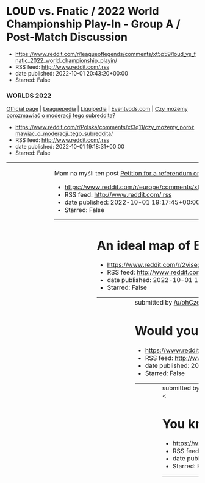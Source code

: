 # LOUD vs. Fnatic / 2022 World Championship Play-In - Group A / Post-Match Discussion
 - https://www.reddit.com/r/leagueoflegends/comments/xt5p59/loud_vs_fnatic_2022_world_championship_playin/
 - RSS feed: http://www.reddit.com/.rss
 - date published: 2022-10-01 20:43:20+00:00
 - Starred: False

<!-- SC_OFF --><div class="md"><h3>WORLDS 2022</h3> <p><a href="https://watch.lolesports.com/">Official page</a> | <a href="https://lol.fandom.com/wiki/2022_Season_World_Championship/Play-In">Leaguepedia</a> | <a href="https://liquipedia.net/leagueoflegends/World_Championship/2022">Liquipedia</a> | <a href="https://eventvods.com/featured/lol?utm_source=reddit&amp;utm_medium=subreddit&amp;utm_campaign=post_match_threads">Eventvods.com</a> | <a href="http://lol.gamepedia.com/New_To_League/Welcome"

# Czy możemy porozmawiać o moderacji tego subreddita?
 - https://www.reddit.com/r/Polska/comments/xt3q11/czy_możemy_porozmawiać_o_moderacji_tego_subreddita/
 - RSS feed: http://www.reddit.com/.rss
 - date published: 2022-10-01 19:18:31+00:00
 - Starred: False

<table> <tr><td> <a href="https://www.reddit.com/r/Polska/comments/xt3q11/czy_możemy_porozmawiać_o_moderacji_tego_subreddita/"> <img alt="Czy możemy porozmawiać o moderacji tego subreddita?" src="https://b.thumbs.redditmedia.com/fWJ5vL28Fhk0c4GqzBOMibFSNSI3K8sxGMRS90ME9Rk.jpg" title="Czy możemy porozmawiać o moderacji tego subreddita?" /> </a> </td><td> <!-- SC_OFF --><div class="md"><p>Mam na myśli ten post <a href="https://www.reddit.com/r/Polska/comments/xsc0i4/jestem_ciekaw_odpowiedzi_gdyby_

# Petition for a referendum on the annexation of Kaliningrad to the Czech Republic
 - https://www.reddit.com/r/europe/comments/xt3pdm/petition_for_a_referendum_on_the_annexation_of/
 - RSS feed: http://www.reddit.com/.rss
 - date published: 2022-10-01 19:17:45+00:00
 - Starred: False

<table> <tr><td> <a href="https://www.reddit.com/r/europe/comments/xt3pdm/petition_for_a_referendum_on_the_annexation_of/"> <img alt="Petition for a referendum on the annexation of Kaliningrad to the Czech Republic" src="https://external-preview.redd.it/YKaaqjGy_aGn8lzyO8tUrNH7yU_dyANkAZtEQx9Rf2A.jpg?width=216&amp;crop=smart&amp;auto=webp&amp;s=cbc7cc288301c6351b7f9be9d05bbb8e23f80aed" title="Petition for a referendum on the annexation of Kaliningrad to the Czech Republic" /> </a> </td><td> &#32

# An ideal map of Europe according to Poles.
 - https://www.reddit.com/r/2visegrad4you/comments/xt2n30/an_ideal_map_of_europe_according_to_poles/
 - RSS feed: http://www.reddit.com/.rss
 - date published: 2022-10-01 18:32:21+00:00
 - Starred: False

<table> <tr><td> <a href="https://www.reddit.com/r/2visegrad4you/comments/xt2n30/an_ideal_map_of_europe_according_to_poles/"> <img alt="An ideal map of Europe according to Poles." src="https://preview.redd.it/zomn6kw0n8r91.jpg?width=640&amp;crop=smart&amp;auto=webp&amp;s=6b5d340e50ca2dc19ed745f26d453df684aff600" title="An ideal map of Europe according to Poles." /> </a> </td><td> &#32; submitted by &#32; <a href="https://www.reddit.com/user/ohCzechozlovakia"> /u/ohCzechozlovakia </a> &#32; to &#

# Would you go, fellas?
 - https://www.reddit.com/r/2visegrad4you/comments/xt0rdx/would_you_go_fellas/
 - RSS feed: http://www.reddit.com/.rss
 - date published: 2022-10-01 17:13:07+00:00
 - Starred: False

<table> <tr><td> <a href="https://www.reddit.com/r/2visegrad4you/comments/xt0rdx/would_you_go_fellas/"> <img alt="Would you go, fellas?" src="https://preview.redd.it/8uwsri5m88r91.png?width=320&amp;crop=smart&amp;auto=webp&amp;s=0ddbbe8434985b34755528ae90b00924dbbcfe50" title="Would you go, fellas?" /> </a> </td><td> &#32; submitted by &#32; <a href="https://www.reddit.com/user/Mylxen"> /u/Mylxen </a> &#32; to &#32; <a href="https://www.reddit.com/r/2visegrad4you/"> r/2visegrad4you </a> <br /> <

# You know one of the employees knew what they were doing
 - https://www.reddit.com/r/memes/comments/xt0p8q/you_know_one_of_the_employees_knew_what_they_were/
 - RSS feed: http://www.reddit.com/.rss
 - date published: 2022-10-01 17:10:39+00:00
 - Starred: False

<table> <tr><td> <a href="https://www.reddit.com/r/memes/comments/xt0p8q/you_know_one_of_the_employees_knew_what_they_were/"> <img alt="You know one of the employees knew what they were doing" src="https://preview.redd.it/ru0xxuhg88r91.jpg?width=640&amp;crop=smart&amp;auto=webp&amp;s=879757658bdbe05414bcd406cb0800d815b73938" title="You know one of the employees knew what they were doing" /> </a> </td><td> &#32; submitted by &#32; <a href="https://www.reddit.com/user/GoatmanBrogance"> /u/GoatmanB

# Boston dynamics 30 years of development that led to their robot Atlas
 - https://www.reddit.com/r/interestingasfuck/comments/xt0mrr/boston_dynamics_30_years_of_development_that_led/
 - RSS feed: http://www.reddit.com/.rss
 - date published: 2022-10-01 17:07:54+00:00
 - Starred: False

<table> <tr><td> <a href="https://www.reddit.com/r/interestingasfuck/comments/xt0mrr/boston_dynamics_30_years_of_development_that_led/"> <img alt="Boston dynamics 30 years of development that led to their robot Atlas" src="https://external-preview.redd.it/T9-xXgHTfs6uh5hvUTr1sOYkMWrAt7QcgRaX2NDKC4A.png?width=640&amp;crop=smart&amp;auto=webp&amp;s=aca61c59825d1dfaa66da90f41799f1160c30990" title="Boston dynamics 30 years of development that led to their robot Atlas" /> </a> </td><td> &#32; submitt

# Our internal organs probably vary in size as much as penises and breasts do, but we just don’t know / don’t care.
 - https://www.reddit.com/r/Showerthoughts/comments/xt0e1q/our_internal_organs_probably_vary_in_size_as_much/
 - RSS feed: http://www.reddit.com/.rss
 - date published: 2022-10-01 16:57:53+00:00
 - Starred: False

&#32; submitted by &#32; <a href="https://www.reddit.com/user/mrpineappleboi"> /u/mrpineappleboi </a> &#32; to &#32; <a href="https://www.reddit.com/r/Showerthoughts/"> r/Showerthoughts </a> <br /> <span><a href="https://www.reddit.com/r/Showerthoughts/comments/xt0e1q/our_internal_organs_probably_vary_in_size_as_much/">[link]</a></span> &#32; <span><a href="https://www.reddit.com/r/Showerthoughts/comments/xt0e1q/our_internal_organs_probably_vary_in_size_as_much/">[comments]</a></span>

# Czy ktoś potrafi rozpoznać co to za pająk? Ma ok 6 cm
 - https://www.reddit.com/r/Polska/comments/xszjrf/czy_ktoś_potrafi_rozpoznać_co_to_za_pająk_ma_ok_6/
 - RSS feed: http://www.reddit.com/.rss
 - date published: 2022-10-01 16:23:48+00:00
 - Starred: False

&#32; submitted by &#32; <a href="https://www.reddit.com/user/Hirowaty"> /u/Hirowaty </a> &#32; to &#32; <a href="https://www.reddit.com/r/Polska/"> r/Polska </a> <br /> <span><a href="https://i.redd.it/cp4iq3c208r91.jpg">[link]</a></span> &#32; <span><a href="https://www.reddit.com/r/Polska/comments/xszjrf/czy_ktoś_potrafi_rozpoznać_co_to_za_pająk_ma_ok_6/">[comments]</a></span>

# End of an era
 - https://www.reddit.com/r/dankmemes/comments/xsya8o/end_of_an_era/
 - RSS feed: http://www.reddit.com/.rss
 - date published: 2022-10-01 15:33:22+00:00
 - Starred: False

<table> <tr><td> <a href="https://www.reddit.com/r/dankmemes/comments/xsya8o/end_of_an_era/"> <img alt="End of an era" src="https://preview.redd.it/6zkl1av2r7r91.gif?width=320&amp;crop=smart&amp;s=b78efdfa27ed02772cf7c593c7cbe101b69dee77" title="End of an era" /> </a> </td><td> &#32; submitted by &#32; <a href="https://www.reddit.com/user/zapdosfangaming"> /u/zapdosfangaming </a> &#32; to &#32; <a href="https://www.reddit.com/r/dankmemes/"> r/dankmemes </a> <br /> <span><a href="https://i.redd.i

# It is possible to unlock this part of a map?
 - https://www.reddit.com/r/Genshin_Impact/comments/xsy9x4/it_is_possible_to_unlock_this_part_of_a_map/
 - RSS feed: http://www.reddit.com/.rss
 - date published: 2022-10-01 15:33:00+00:00
 - Starred: False

<table> <tr><td> <a href="https://www.reddit.com/r/Genshin_Impact/comments/xsy9x4/it_is_possible_to_unlock_this_part_of_a_map/"> <img alt="It is possible to unlock this part of a map?" src="https://preview.redd.it/oy8rzyr0r7r91.jpg?width=640&amp;crop=smart&amp;auto=webp&amp;s=b027323911b23d4ee5facc74b4255b274a939f6f" title="It is possible to unlock this part of a map?" /> </a> </td><td> &#32; submitted by &#32; <a href="https://www.reddit.com/user/Dejw_SK"> /u/Dejw_SK </a> &#32; to &#32; <a href

# "Why?!?!😨😨"
 - https://www.reddit.com/r/shitposting/comments/xsy8a4/why/
 - RSS feed: http://www.reddit.com/.rss
 - date published: 2022-10-01 15:31:10+00:00
 - Starred: False

<table> <tr><td> <a href="https://www.reddit.com/r/shitposting/comments/xsy8a4/why/"> <img alt="&quot;Why?!?!😨😨&quot;" src="https://preview.redd.it/a61aqj7pq7r91.png?width=640&amp;crop=smart&amp;auto=webp&amp;s=9cc45fdffc3c5cd367af4363a086ff345b78974e" title="&quot;Why?!?!😨😨&quot;" /> </a> </td><td> &#32; submitted by &#32; <a href="https://www.reddit.com/user/SwedishAvocado"> /u/SwedishAvocado </a> &#32; to &#32; <a href="https://www.reddit.com/r/shitposting/"> r/shitposting </a> <br /> <span><

# This cool, silly thing that you can do with dripstone, it's really cool and silly I think.
 - https://www.reddit.com/r/Minecraft/comments/xsxxyr/this_cool_silly_thing_that_you_can_do_with/
 - RSS feed: http://www.reddit.com/.rss
 - date published: 2022-10-01 15:19:46+00:00
 - Starred: False

<table> <tr><td> <a href="https://www.reddit.com/r/Minecraft/comments/xsxxyr/this_cool_silly_thing_that_you_can_do_with/"> <img alt="This cool, silly thing that you can do with dripstone, it's really cool and silly I think." src="https://external-preview.redd.it/dOU_C4HKlk0LV4Q45WgfX8ozTfnItwysk7-CwJST-uw.png?width=640&amp;crop=smart&amp;auto=webp&amp;s=71c919f2be13d68ec148ee893a2ca0739a045c9d" title="This cool, silly thing that you can do with dripstone, it's really cool and silly I think." /> 

# Dla niekumatych: Norwegia jest w NATO od dawna.
 - https://www.reddit.com/r/Polska/comments/xsxv2u/dla_niekumatych_norwegia_jest_w_nato_od_dawna/
 - RSS feed: http://www.reddit.com/.rss
 - date published: 2022-10-01 15:16:27+00:00
 - Starred: False

<table> <tr><td> <a href="https://www.reddit.com/r/Polska/comments/xsxv2u/dla_niekumatych_norwegia_jest_w_nato_od_dawna/"> <img alt="Dla niekumatych: Norwegia jest w NATO od dawna." src="https://preview.redd.it/zliqbqm2o7r91.jpg?width=640&amp;crop=smart&amp;auto=webp&amp;s=c98e040c6a7dad65621a2170b05e79ea8e8cc28c" title="Dla niekumatych: Norwegia jest w NATO od dawna." /> </a> </td><td> &#32; submitted by &#32; <a href="https://www.reddit.com/user/Borys_Pandov"> /u/Borys_Pandov </a> &#32; to &#3

# Siedziba Lewicy po nawiązaniu koalicji z Biedroniem
 - https://www.reddit.com/r/Polska_wpz/comments/xsxshf/siedziba_lewicy_po_nawiązaniu_koalicji_z/
 - RSS feed: http://www.reddit.com/.rss
 - date published: 2022-10-01 15:13:33+00:00
 - Starred: False

<table> <tr><td> <a href="https://www.reddit.com/r/Polska_wpz/comments/xsxshf/siedziba_lewicy_po_nawiązaniu_koalicji_z/"> <img alt="Siedziba Lewicy po nawiązaniu koalicji z Biedroniem" src="https://preview.redd.it/i9dft4oen7r91.png?width=640&amp;crop=smart&amp;auto=webp&amp;s=f342050bc62ca20ac8212e988d1b7a24bd7b39f3" title="Siedziba Lewicy po nawiązaniu koalicji z Biedroniem" /> </a> </td><td> &#32; submitted by &#32; <a href="https://www.reddit.com/user/FuckedLastAccountLOL"> /u/FuckedLastAccou

# This f*****...
 - https://www.reddit.com/r/Genshin_Impact/comments/xsxl4c/this_f/
 - RSS feed: http://www.reddit.com/.rss
 - date published: 2022-10-01 15:05:30+00:00
 - Starred: False

<table> <tr><td> <a href="https://www.reddit.com/r/Genshin_Impact/comments/xsxl4c/this_f/"> <img alt="This f*****..." src="https://preview.redd.it/azkz737zl7r91.png?width=640&amp;crop=smart&amp;auto=webp&amp;s=2c93a3dc8db92440959f75c1a6cf3bcae146ca0d" title="This f*****..." /> </a> </td><td> &#32; submitted by &#32; <a href="https://www.reddit.com/user/Tony_eX1605"> /u/Tony_eX1605 </a> &#32; to &#32; <a href="https://www.reddit.com/r/Genshin_Impact/"> r/Genshin_Impact </a> <br /> <span><a href="

# Czemu nie możemy mieć dobrych rzeczy?
 - https://www.reddit.com/r/Polska/comments/xsxj8l/czemu_nie_możemy_mieć_dobrych_rzeczy/
 - RSS feed: http://www.reddit.com/.rss
 - date published: 2022-10-01 15:03:22+00:00
 - Starred: False

<!-- SC_OFF --><div class="md"><p>Przepraszam za formę, ale jestem pod wpływem emocji, mam 3 najgorsze dni życia.</p> <p>30 września zakończyła się moja umowa najmu mieszkania, za które razem z dziewczyną bulilismy niesamowicie wielkie pieniądze. Panie u których wynajmowałem były w nim 1,5 tygodnia temu i były zadowolone ze stanu mieszkania. Dwa dni temu wynieśliśmy więc wszystko co mogliśmy do innego mieszkania, by na oddanie kluczy poprzednie był9 czyste, wysprzątane i puste.</p> <p>Okazuje si

# [Erik van Haren] Max Verstappen has already left the circuit. He also skips the debrief with the team. Furious after failed qualification: “A big blunder from the team. Yes, I say that, I also want them to tell me if I make a mistake.”
 - https://www.reddit.com/r/formula1/comments/xsxg1k/erik_van_haren_max_verstappen_has_already_left/
 - RSS feed: http://www.reddit.com/.rss
 - date published: 2022-10-01 15:00:08+00:00
 - Starred: False

<table> <tr><td> <a href="https://www.reddit.com/r/formula1/comments/xsxg1k/erik_van_haren_max_verstappen_has_already_left/"> <img alt="[Erik van Haren] Max Verstappen has already left the circuit. He also skips the debrief with the team. Furious after failed qualification: “A big blunder from the team. Yes, I say that, I also want them to tell me if I make a mistake.”" src="https://external-preview.redd.it/mIqVkgN5hlHe2jgLY1D_-5h-AVSkROUCmpdU8q3Hvk8.jpg?width=108&amp;crop=smart&amp;auto=webp&am

# O co tu chodzi? wtf?
 - https://www.reddit.com/r/Polska/comments/xsx256/o_co_tu_chodzi_wtf/
 - RSS feed: http://www.reddit.com/.rss
 - date published: 2022-10-01 14:43:39+00:00
 - Starred: False

<table> <tr><td> <a href="https://www.reddit.com/r/Polska/comments/xsx256/o_co_tu_chodzi_wtf/"> <img alt="O co tu chodzi? wtf?" src="https://preview.redd.it/dxkjcop7i7r91.jpg?width=640&amp;crop=smart&amp;auto=webp&amp;s=385793188275d61fe69ec58eb77306f6beb66987" title="O co tu chodzi? wtf?" /> </a> </td><td> &#32; submitted by &#32; <a href="https://www.reddit.com/user/R1c0sh37"> /u/R1c0sh37 </a> &#32; to &#32; <a href="https://www.reddit.com/r/Polska/"> r/Polska </a> <br /> <span><a href="https:

# “Its just a prank bro”
 - https://www.reddit.com/r/shitposting/comments/xsx0li/its_just_a_prank_bro/
 - RSS feed: http://www.reddit.com/.rss
 - date published: 2022-10-01 14:41:46+00:00
 - Starred: False

<table> <tr><td> <a href="https://www.reddit.com/r/shitposting/comments/xsx0li/its_just_a_prank_bro/"> <img alt="“Its just a prank bro”" src="https://external-preview.redd.it/RrTkeScZotashxMe09gJ3TP517WjyG-xvDTZROsZaCg.png?width=640&amp;crop=smart&amp;auto=webp&amp;s=584f46ddd634808e2048387a262ef66f044bb161" title="“Its just a prank bro”" /> </a> </td><td> &#32; submitted by &#32; <a href="https://www.reddit.com/user/Nick_The_Judge"> /u/Nick_The_Judge </a> &#32; to &#32; <a href="https://www.red

# This Twitter post telling people to stay away from a boat beached by hurricane Ian.
 - https://www.reddit.com/r/oddlyterrifying/comments/xswouq/this_twitter_post_telling_people_to_stay_away/
 - RSS feed: http://www.reddit.com/.rss
 - date published: 2022-10-01 14:28:05+00:00
 - Starred: False

<table> <tr><td> <a href="https://www.reddit.com/r/oddlyterrifying/comments/xswouq/this_twitter_post_telling_people_to_stay_away/"> <img alt="This Twitter post telling people to stay away from a boat beached by hurricane Ian." src="https://preview.redd.it/zsyvcz7gf7r91.jpg?width=640&amp;crop=smart&amp;auto=webp&amp;s=2de753ba4895cd85723f527a7eb026d2a1e5158d" title="This Twitter post telling people to stay away from a boat beached by hurricane Ian." /> </a> </td><td> &#32; submitted by &#32; <a h

# Russia withdraws its troops from key city as Ukrainian forces close in - National | Globalnews.ca
 - https://www.reddit.com/r/worldnews/comments/xswjdo/russia_withdraws_its_troops_from_key_city_as/
 - RSS feed: http://www.reddit.com/.rss
 - date published: 2022-10-01 14:21:23+00:00
 - Starred: False

&#32; submitted by &#32; <a href="https://www.reddit.com/user/Telus1313"> /u/Telus1313 </a> &#32; to &#32; <a href="https://www.reddit.com/r/worldnews/"> r/worldnews </a> <br /> <span><a href="https://globalnews.ca/news/9169383/russia-ukraine-war-annexation-nato/">[link]</a></span> &#32; <span><a href="https://www.reddit.com/r/worldnews/comments/xswjdo/russia_withdraws_its_troops_from_key_city_as/">[comments]</a></span>

# Verstappen on being asked to abort the final lap in qualifying
 - https://www.reddit.com/r/formula1/comments/xsw64g/verstappen_on_being_asked_to_abort_the_final_lap/
 - RSS feed: http://www.reddit.com/.rss
 - date published: 2022-10-01 14:05:29+00:00
 - Starred: False

<table> <tr><td> <a href="https://www.reddit.com/r/formula1/comments/xsw64g/verstappen_on_being_asked_to_abort_the_final_lap/"> <img alt="Verstappen on being asked to abort the final lap in qualifying" src="https://external-preview.redd.it/94yrHwF7SlQtUrB1od42meSL8UsktxI14bYxp_dqws0.jpg?width=640&amp;crop=smart&amp;auto=webp&amp;s=900343a03e307dfc277a92c47ce3cd6965417f30" title="Verstappen on being asked to abort the final lap in qualifying" /> </a> </td><td> &#32; submitted by &#32; <a href="ht

# What the hell was that quali guys?
 - https://www.reddit.com/r/formuladank/comments/xsw5sg/what_the_hell_was_that_quali_guys/
 - RSS feed: http://www.reddit.com/.rss
 - date published: 2022-10-01 14:05:07+00:00
 - Starred: False

<table> <tr><td> <a href="https://www.reddit.com/r/formuladank/comments/xsw5sg/what_the_hell_was_that_quali_guys/"> <img alt="What the hell was that quali guys?" src="https://preview.redd.it/isnzs5obb7r91.png?width=640&amp;crop=smart&amp;auto=webp&amp;s=fdd11d844169263dd658e1a711aa4c2741972688" title="What the hell was that quali guys?" /> </a> </td><td> &#32; submitted by &#32; <a href="https://www.reddit.com/user/ShutMemes"> /u/ShutMemes </a> &#32; to &#32; <a href="https://www.reddit.com/r/fo

# Dress created live on runway.
 - https://www.reddit.com/r/nextfuckinglevel/comments/xsw3g8/dress_created_live_on_runway/
 - RSS feed: http://www.reddit.com/.rss
 - date published: 2022-10-01 14:02:16+00:00
 - Starred: False

<table> <tr><td> <a href="https://www.reddit.com/r/nextfuckinglevel/comments/xsw3g8/dress_created_live_on_runway/"> <img alt="Dress created live on runway." src="https://external-preview.redd.it/zgnSaMIcKJK-R7b5H-UuNT9ZUHHu4ynk8gKDUa8b1TY.png?width=640&amp;crop=smart&amp;auto=webp&amp;s=7cf85b6660a6eed5f0378b5cea1287379917abb9" title="Dress created live on runway." /> </a> </td><td> &#32; submitted by &#32; <a href="https://www.reddit.com/user/neverbrokedidntbow"> /u/neverbrokedidntbow </a> &#32

# Wstydliwe pytanie - seks, młodzi dorośli a ceny wynajmu mieszkań
 - https://www.reddit.com/r/Polska/comments/xsvpw1/wstydliwe_pytanie_seks_młodzi_dorośli_a_ceny/
 - RSS feed: http://www.reddit.com/.rss
 - date published: 2022-10-01 13:45:30+00:00
 - Starred: False

<!-- SC_OFF --><div class="md"><p>Hej, mam dużą potrzebę dowiedzieć się, jak inni radzą sobie w tych kwestiach, a nie znam nikogo z nim mogę poruszyć tę kwestię irl.</p> <p>Otóż gdzie młodzi dorośli bez dużego kapitału (18-27)... uprawiają seks? To logistycznie jest bardzo awykonalne z mojej perspektywy. Mieszkam z rodzicami bo wynajem mieszkania pochłonąłby większość mojego budżetu (sensowna kawalerka w warszawie która podobałaby się dziewczynom to pewnie ponad 3000zł). Czajenie się po kątach w

# Does anyone care either way really?
 - https://www.reddit.com/r/gaming/comments/xsumji/does_anyone_care_either_way_really/
 - RSS feed: http://www.reddit.com/.rss
 - date published: 2022-10-01 12:56:12+00:00
 - Starred: False

<table> <tr><td> <a href="https://www.reddit.com/r/gaming/comments/xsumji/does_anyone_care_either_way_really/"> <img alt="Does anyone care either way really?" src="https://preview.redd.it/xeds1j42z6r91.jpg?width=640&amp;crop=smart&amp;auto=webp&amp;s=4bf7def40b74dee49ac6272366a05628e132b0d4" title="Does anyone care either way really?" /> </a> </td><td> &#32; submitted by &#32; <a href="https://www.reddit.com/user/man-with-potato-gun"> /u/man-with-potato-gun </a> &#32; to &#32; <a href="https://w

# Women of reddit, what is the most unattractive fashion choice men frequently make?
 - https://www.reddit.com/r/AskReddit/comments/xsuegf/women_of_reddit_what_is_the_most_unattractive/
 - RSS feed: http://www.reddit.com/.rss
 - date published: 2022-10-01 12:45:17+00:00
 - Starred: False

&#32; submitted by &#32; <a href="https://www.reddit.com/user/trayntastic"> /u/trayntastic </a> &#32; to &#32; <a href="https://www.reddit.com/r/AskReddit/"> r/AskReddit </a> <br /> <span><a href="https://www.reddit.com/r/AskReddit/comments/xsuegf/women_of_reddit_what_is_the_most_unattractive/">[link]</a></span> &#32; <span><a href="https://www.reddit.com/r/AskReddit/comments/xsuegf/women_of_reddit_what_is_the_most_unattractive/">[comments]</a></span>

# What did you not know about sex until you lost your virginity?
 - https://www.reddit.com/r/AskReddit/comments/xsud44/what_did_you_not_know_about_sex_until_you_lost/
 - RSS feed: http://www.reddit.com/.rss
 - date published: 2022-10-01 12:43:34+00:00
 - Starred: False

&#32; submitted by &#32; <a href="https://www.reddit.com/user/Tinci072"> /u/Tinci072 </a> &#32; to &#32; <a href="https://www.reddit.com/r/AskReddit/"> r/AskReddit </a> <br /> <span><a href="https://www.reddit.com/r/AskReddit/comments/xsud44/what_did_you_not_know_about_sex_until_you_lost/">[link]</a></span> &#32; <span><a href="https://www.reddit.com/r/AskReddit/comments/xsud44/what_did_you_not_know_about_sex_until_you_lost/">[comments]</a></span>

# I can't believe Mussolini has literally the worst possible combination of traits in the game
 - https://www.reddit.com/r/hoi4/comments/xsu9km/i_cant_believe_mussolini_has_literally_the_worst/
 - RSS feed: http://www.reddit.com/.rss
 - date published: 2022-10-01 12:38:43+00:00
 - Starred: False

<table> <tr><td> <a href="https://www.reddit.com/r/hoi4/comments/xsu9km/i_cant_believe_mussolini_has_literally_the_worst/"> <img alt="I can't believe Mussolini has literally the worst possible combination of traits in the game" src="https://preview.redd.it/a5nujbqtv6r91.png?width=320&amp;crop=smart&amp;auto=webp&amp;s=fbad7adfcc5599bb658dee79c1e67536ca4cabfe" title="I can't believe Mussolini has literally the worst possible combination of traits in the game" /> </a> </td><td> &#32; submitted by 

# "Lewica chce, by każdy kogo na to nie stać, mógł kupić energooszczędną lodówkę lub inny sprzęt. Chcemy wprowadzić bon na energooszczędny sprzęt AGD wysokości około 2,5 tyś. pln. Działałby na podobnej zasadzie jak bon turystyczny." - @RobertBiedron #JednaEuropaWspolnaEnergia
 - https://www.reddit.com/r/Polska/comments/xstk57/lewica_chce_by_każdy_kogo_na_to_nie_stać_mógł/
 - RSS feed: http://www.reddit.com/.rss
 - date published: 2022-10-01 12:02:43+00:00
 - Starred: False

<table> <tr><td> <a href="https://www.reddit.com/r/Polska/comments/xstk57/lewica_chce_by_każdy_kogo_na_to_nie_stać_mógł/"> <img alt="&quot;Lewica chce, by każdy kogo na to nie stać, mógł kupić energooszczędną lodówkę lub inny sprzęt. Chcemy wprowadzić bon na energooszczędny sprzęt AGD wysokości około 2,5 tyś. pln. Działałby na podobnej zasadzie jak bon turystyczny.&quot; - @RobertBiedron #JednaEuropaWspolnaEnergia" src="https://external-preview.redd.it/If5OPtx8TDYosDZ8BCF3FPoCw3qNN-zjgKZy5pNnKzE

# Ukraine joining NATO
 - https://www.reddit.com/r/memes/comments/xst764/ukraine_joining_nato/
 - RSS feed: http://www.reddit.com/.rss
 - date published: 2022-10-01 11:43:09+00:00
 - Starred: False

<table> <tr><td> <a href="https://www.reddit.com/r/memes/comments/xst764/ukraine_joining_nato/"> <img alt="Ukraine joining NATO" src="https://preview.redd.it/nk6w4qz0m6r91.jpg?width=640&amp;crop=smart&amp;auto=webp&amp;s=e3f6352926669a4b0e955aab38bef936631d2241" title="Ukraine joining NATO" /> </a> </td><td> &#32; submitted by &#32; <a href="https://www.reddit.com/user/Grakon2702"> /u/Grakon2702 </a> &#32; to &#32; <a href="https://www.reddit.com/r/memes/"> r/memes </a> <br /> <span><a href="htt

# Gdyby zorganizować strajk generalny w największych miastach Polski, przeciw nieudolności rządu i ich wszystkich wałów. Poszedłbyś/poszłabyś?
 - https://www.reddit.com/r/Polska/comments/xssu2n/gdyby_zorganizować_strajk_generalny_w/
 - RSS feed: http://www.reddit.com/.rss
 - date published: 2022-10-01 11:22:09+00:00
 - Starred: False

<!-- SC_OFF --><div class="md"><p><a href="https://www.reddit.com/poll/xssu2n">View Poll</a></p> </div><!-- SC_ON --> &#32; submitted by &#32; <a href="https://www.reddit.com/user/SaisyY"> /u/SaisyY </a> &#32; to &#32; <a href="https://www.reddit.com/r/Polska/"> r/Polska </a> <br /> <span><a href="https://www.reddit.com/r/Polska/comments/xssu2n/gdyby_zorganizować_strajk_generalny_w/">[link]</a></span> &#32; <span><a href="https://www.reddit.com/r/Polska/comments/xssu2n/gdyby_zorganizować_strajk_

# prawdziwy fan
 - https://www.reddit.com/r/Polska_wpz/comments/xssfo9/prawdziwy_fan/
 - RSS feed: http://www.reddit.com/.rss
 - date published: 2022-10-01 10:58:34+00:00
 - Starred: False

<table> <tr><td> <a href="https://www.reddit.com/r/Polska_wpz/comments/xssfo9/prawdziwy_fan/"> <img alt="prawdziwy fan" src="https://preview.redd.it/3yl8f1r0e6r91.jpg?width=320&amp;crop=smart&amp;auto=webp&amp;s=4647c6fb89dfef3a9c8db9730b1f61207c19882f" title="prawdziwy fan" /> </a> </td><td> &#32; submitted by &#32; <a href="https://www.reddit.com/user/Visible_Ad1647"> /u/Visible_Ad1647 </a> &#32; to &#32; <a href="https://www.reddit.com/r/Polska_wpz/"> r/Polska_wpz </a> <br /> <span><a href="h

# But how is it possible?
 - https://www.reddit.com/r/meme/comments/xsscyt/but_how_is_it_possible/
 - RSS feed: http://www.reddit.com/.rss
 - date published: 2022-10-01 10:53:49+00:00
 - Starred: False

<table> <tr><td> <a href="https://www.reddit.com/r/meme/comments/xsscyt/but_how_is_it_possible/"> <img alt="But how is it possible?" src="https://preview.redd.it/x4cq9d28d6r91.jpg?width=640&amp;crop=smart&amp;auto=webp&amp;s=8f26227b9e3847d5cfd224813c9778868fae808a" title="But how is it possible?" /> </a> </td><td> &#32; submitted by &#32; <a href="https://www.reddit.com/user/sherlock4724322"> /u/sherlock4724322 </a> &#32; to &#32; <a href="https://www.reddit.com/r/meme/"> r/meme </a> <br /> <sp

# What's the best response to an ex who says "I miss you"?
 - https://www.reddit.com/r/AskReddit/comments/xss2z8/whats_the_best_response_to_an_ex_who_says_i_miss/
 - RSS feed: http://www.reddit.com/.rss
 - date published: 2022-10-01 10:36:44+00:00
 - Starred: False

&#32; submitted by &#32; <a href="https://www.reddit.com/user/kohy1st"> /u/kohy1st </a> &#32; to &#32; <a href="https://www.reddit.com/r/AskReddit/"> r/AskReddit </a> <br /> <span><a href="https://www.reddit.com/r/AskReddit/comments/xss2z8/whats_the_best_response_to_an_ex_who_says_i_miss/">[link]</a></span> &#32; <span><a href="https://www.reddit.com/r/AskReddit/comments/xss2z8/whats_the_best_response_to_an_ex_who_says_i_miss/">[comments]</a></span>

# Forgot to add emoji’s
 - https://www.reddit.com/r/memes/comments/xsrymb/forgot_to_add_emojis/
 - RSS feed: http://www.reddit.com/.rss
 - date published: 2022-10-01 10:29:30+00:00
 - Starred: False

<table> <tr><td> <a href="https://www.reddit.com/r/memes/comments/xsrymb/forgot_to_add_emojis/"> <img alt="Forgot to add emoji’s" src="https://preview.redd.it/6sgc7rrv86r91.jpg?width=640&amp;crop=smart&amp;auto=webp&amp;s=bc705f1ea1c7e14ca14b130360ce32f75001623b" title="Forgot to add emoji’s" /> </a> </td><td> &#32; submitted by &#32; <a href="https://www.reddit.com/user/Whooshifyouaregay"> /u/Whooshifyouaregay </a> &#32; to &#32; <a href="https://www.reddit.com/r/memes/"> r/memes </a> <br /> <s

# Boston Dynamics' Atlas robot demonstrates its parkour capabilites.
 - https://www.reddit.com/r/interestingasfuck/comments/xsroy9/boston_dynamics_atlas_robot_demonstrates_its/
 - RSS feed: http://www.reddit.com/.rss
 - date published: 2022-10-01 10:12:51+00:00
 - Starred: False

<table> <tr><td> <a href="https://www.reddit.com/r/interestingasfuck/comments/xsroy9/boston_dynamics_atlas_robot_demonstrates_its/"> <img alt="Boston Dynamics' Atlas robot demonstrates its parkour capabilites." src="https://external-preview.redd.it/CkrIxbewCTfOk-Z2TbBCkP4MYGF0h5ncZkZQs2svKOY.png?width=640&amp;crop=smart&amp;auto=webp&amp;s=2176d1f1684828e71fee3acd5976fc30e501a943" title="Boston Dynamics' Atlas robot demonstrates its parkour capabilites." /> </a> </td><td> &#32; submitted by &#32

# incydent w Tczewie 🗿
 - https://www.reddit.com/r/okkolegauposledzony/comments/xsrnqy/incydent_w_tczewie/
 - RSS feed: http://www.reddit.com/.rss
 - date published: 2022-10-01 10:10:46+00:00
 - Starred: False

<table> <tr><td> <a href="https://www.reddit.com/r/okkolegauposledzony/comments/xsrnqy/incydent_w_tczewie/"> <img alt="incydent w Tczewie 🗿" src="https://preview.redd.it/yais0ioj56r91.jpg?width=320&amp;crop=smart&amp;auto=webp&amp;s=5b995ae0e964481707fc79ff1e841ea58a3af4eb" title="incydent w Tczewie 🗿" /> </a> </td><td> &#32; submitted by &#32; <a href="https://www.reddit.com/user/Arturro43"> /u/Arturro43 </a> &#32; to &#32; <a href="https://www.reddit.com/r/okkolegauposledzony/"> r/okkolegaupos

# SIENKIEWICZ RASISTA?????? CO??????
 - https://www.reddit.com/r/okkolegauposledzony/comments/xsripn/sienkiewicz_rasista_co/
 - RSS feed: http://www.reddit.com/.rss
 - date published: 2022-10-01 10:02:23+00:00
 - Starred: False

<table> <tr><td> <a href="https://www.reddit.com/r/okkolegauposledzony/comments/xsripn/sienkiewicz_rasista_co/"> <img alt="SIENKIEWICZ RASISTA?????? CO??????" src="https://preview.redd.it/euqq4rp146r91.jpg?width=640&amp;crop=smart&amp;auto=webp&amp;s=571d036bbde7667ade259e07dd2cd0bbb1b22da2" title="SIENKIEWICZ RASISTA?????? CO??????" /> </a> </td><td> &#32; submitted by &#32; <a href="https://www.reddit.com/user/MarcelPL63"> /u/MarcelPL63 </a> &#32; to &#32; <a href="https://www.reddit.com/r/okk

# Przewodnik
 - https://www.reddit.com/r/Polska/comments/xsrcsa/przewodnik/
 - RSS feed: http://www.reddit.com/.rss
 - date published: 2022-10-01 09:52:51+00:00
 - Starred: False

<table> <tr><td> <a href="https://www.reddit.com/r/Polska/comments/xsrcsa/przewodnik/"> <img alt="Przewodnik" src="https://preview.redd.it/odbhjukc26r91.jpg?width=640&amp;crop=smart&amp;auto=webp&amp;s=656e407f087aa65507573d7f9c036b0c0ffb069b" title="Przewodnik" /> </a> </td><td> &#32; submitted by &#32; <a href="https://www.reddit.com/user/Public-Door8950"> /u/Public-Door8950 </a> &#32; to &#32; <a href="https://www.reddit.com/r/Polska/"> r/Polska </a> <br /> <span><a href="https://i.redd.it/od

# Just stand still for a few seconds. god dammit ;-;
 - https://www.reddit.com/r/Eldenring/comments/xsrbnf/just_stand_still_for_a_few_seconds_god_dammit/
 - RSS feed: http://www.reddit.com/.rss
 - date published: 2022-10-01 09:50:59+00:00
 - Starred: False

<table> <tr><td> <a href="https://www.reddit.com/r/Eldenring/comments/xsrbnf/just_stand_still_for_a_few_seconds_god_dammit/"> <img alt="Just stand still for a few seconds. god dammit ;-;" src="https://preview.redd.it/01mp3ui026r91.jpg?width=640&amp;crop=smart&amp;auto=webp&amp;s=69175953fa0631ee47bb640e8a955804c26328ec" title="Just stand still for a few seconds. god dammit ;-;" /> </a> </td><td> &#32; submitted by &#32; <a href="https://www.reddit.com/user/SpOwOky_Skeweton"> /u/SpOwOky_Skeweton 

# Szachy 5D
 - https://www.reddit.com/r/Polska/comments/xsra61/szachy_5d/
 - RSS feed: http://www.reddit.com/.rss
 - date published: 2022-10-01 09:48:32+00:00
 - Starred: False

<table> <tr><td> <a href="https://www.reddit.com/r/Polska/comments/xsra61/szachy_5d/"> <img alt="Szachy 5D" src="https://preview.redd.it/sdeop8ce16r91.png?width=320&amp;crop=smart&amp;auto=webp&amp;s=fe0aa18b81fb30b04710ecd18267fd4f523a0ebd" title="Szachy 5D" /> </a> </td><td> &#32; submitted by &#32; <a href="https://www.reddit.com/user/wokolis"> /u/wokolis </a> &#32; to &#32; <a href="https://www.reddit.com/r/Polska/"> r/Polska </a> <br /> <span><a href="https://i.redd.it/sdeop8ce16r91.png">[l

# auto fire not allowed
 - https://www.reddit.com/r/nextfuckinglevel/comments/xsqykz/auto_fire_not_allowed/
 - RSS feed: http://www.reddit.com/.rss
 - date published: 2022-10-01 09:28:49+00:00
 - Starred: False

<table> <tr><td> <a href="https://www.reddit.com/r/nextfuckinglevel/comments/xsqykz/auto_fire_not_allowed/"> <img alt="auto fire not allowed" src="https://external-preview.redd.it/r1AGaebuGysiF03TY2gpwydHOWCvN4ZXeRZNmIvWt-c.png?width=320&amp;crop=smart&amp;auto=webp&amp;s=3fee7fac1bba55c31c26022f9a2d0f3ffaafc530" title="auto fire not allowed" /> </a> </td><td> &#32; submitted by &#32; <a href="https://www.reddit.com/user/I_hatt"> /u/I_hatt </a> &#32; to &#32; <a href="https://www.reddit.com/r/ne

# Panie Biały!
 - https://www.reddit.com/r/Polska/comments/xsqk19/panie_biały/
 - RSS feed: http://www.reddit.com/.rss
 - date published: 2022-10-01 09:03:25+00:00
 - Starred: False

<table> <tr><td> <a href="https://www.reddit.com/r/Polska/comments/xsqk19/panie_biały/"> <img alt="Panie Biały!" src="https://preview.redd.it/xkae6a3xs5r91.jpg?width=320&amp;crop=smart&amp;auto=webp&amp;s=3453258f7b2313e7f97ab036f52794b9c175686a" title="Panie Biały!" /> </a> </td><td> &#32; submitted by &#32; <a href="https://www.reddit.com/user/RaKszySky"> /u/RaKszySky </a> &#32; to &#32; <a href="https://www.reddit.com/r/Polska/"> r/Polska </a> <br /> <span><a href="https://i.redd.it/xkae6a3xs

# But Mr. White!
 - https://www.reddit.com/r/poland/comments/xsqjjj/but_mr_white/
 - RSS feed: http://www.reddit.com/.rss
 - date published: 2022-10-01 09:02:32+00:00
 - Starred: False

<table> <tr><td> <a href="https://www.reddit.com/r/poland/comments/xsqjjj/but_mr_white/"> <img alt="But Mr. White!" src="https://preview.redd.it/xkae6a3xs5r91.jpg?width=320&amp;crop=smart&amp;auto=webp&amp;s=3453258f7b2313e7f97ab036f52794b9c175686a" title="But Mr. White!" /> </a> </td><td> &#32; submitted by &#32; <a href="https://www.reddit.com/user/RaKszySky"> /u/RaKszySky </a> &#32; to &#32; <a href="https://www.reddit.com/r/poland/"> r/poland </a> <br /> <span><a href="https://i.redd.it/xkae

# dziewczyny reddita, tak się pompuje dupe
 - https://www.reddit.com/r/okkolegauposledzony/comments/xsq5p7/dziewczyny_reddita_tak_się_pompuje_dupe/
 - RSS feed: http://www.reddit.com/.rss
 - date published: 2022-10-01 08:38:11+00:00
 - Starred: False

<table> <tr><td> <a href="https://www.reddit.com/r/okkolegauposledzony/comments/xsq5p7/dziewczyny_reddita_tak_się_pompuje_dupe/"> <img alt="dziewczyny reddita, tak się pompuje dupe" src="https://preview.redd.it/ini337w0p5r91.jpg?width=640&amp;crop=smart&amp;auto=webp&amp;s=a6702ba9f9a1a53af769b1c72f7b44ec77fc1084" title="dziewczyny reddita, tak się pompuje dupe" /> </a> </td><td> &#32; submitted by &#32; <a href="https://www.reddit.com/user/Kajczek"> /u/Kajczek </a> &#32; to &#32; <a href="https

# I'm not sorry. I made a "Heist Rogues Who Have The Best Sex Quotes" tier list. I'm not sorry.
 - https://www.reddit.com/r/pathofexile/comments/xspdef/im_not_sorry_i_made_a_heist_rogues_who_have_the/
 - RSS feed: http://www.reddit.com/.rss
 - date published: 2022-10-01 07:47:30+00:00
 - Starred: False

<table> <tr><td> <a href="https://www.reddit.com/r/pathofexile/comments/xspdef/im_not_sorry_i_made_a_heist_rogues_who_have_the/"> <img alt="I'm not sorry. I made a &quot;Heist Rogues Who Have The Best Sex Quotes&quot; tier list. I'm not sorry." src="https://preview.redd.it/fsdzw1ouf5r91.png?width=640&amp;crop=smart&amp;auto=webp&amp;s=f51995efee25a4b9612628b7a1714abea0186107" title="I'm not sorry. I made a &quot;Heist Rogues Who Have The Best Sex Quotes&quot; tier list. I'm not sorry." /> </a> <

# Nowe podatki dla właścicieli mieszkań. Trwają prace w resorcie Sasina
 - https://www.reddit.com/r/Polska/comments/xspbac/nowe_podatki_dla_właścicieli_mieszkań_trwają/
 - RSS feed: http://www.reddit.com/.rss
 - date published: 2022-10-01 07:43:43+00:00
 - Starred: False

<table> <tr><td> <a href="https://www.reddit.com/r/Polska/comments/xspbac/nowe_podatki_dla_właścicieli_mieszkań_trwają/"> <img alt="Nowe podatki dla właścicieli mieszkań. Trwają prace w resorcie Sasina" src="https://external-preview.redd.it/XLYNvyNvIqPAzaT7OUdKT5NahuO9WeyYFz7lpIl7hJg.jpg?width=640&amp;crop=smart&amp;auto=webp&amp;s=fbe73271b090efa96e6eac02119b10ca88ce6556" title="Nowe podatki dla właścicieli mieszkań. Trwają prace w resorcie Sasina" /> </a> </td><td> &#32; submitted by &#32; <a 

# Rust? But Todd Howard solved memory management back in 2002
 - https://www.reddit.com/r/ProgrammerHumor/comments/xsp83v/rust_but_todd_howard_solved_memory_management/
 - RSS feed: http://www.reddit.com/.rss
 - date published: 2022-10-01 07:38:23+00:00
 - Starred: False

<table> <tr><td> <a href="https://www.reddit.com/r/ProgrammerHumor/comments/xsp83v/rust_but_todd_howard_solved_memory_management/"> <img alt="Rust? But Todd Howard solved memory management back in 2002" src="https://preview.redd.it/zyawehyvd5r91.jpg?width=640&amp;crop=smart&amp;auto=webp&amp;s=6c75cbe13bafece5b1e3c590ef4754ed575e2a2c" title="Rust? But Todd Howard solved memory management back in 2002" /> </a> </td><td> &#32; submitted by &#32; <a href="https://www.reddit.com/user/reibitto"> /u/r

# This is dark af
 - https://www.reddit.com/r/Unexpected/comments/xsp5sy/this_is_dark_af/
 - RSS feed: http://www.reddit.com/.rss
 - date published: 2022-10-01 07:34:20+00:00
 - Starred: False

<table> <tr><td> <a href="https://www.reddit.com/r/Unexpected/comments/xsp5sy/this_is_dark_af/"> <img alt="This is dark af" src="https://external-preview.redd.it/qNp3W583INlScSreWH7xrUglrV85P99s4-HVy7f_3Uw.png?width=640&amp;crop=smart&amp;auto=webp&amp;s=efbc3be1477082b8e38e75606cb7b719bf24ea28" title="This is dark af" /> </a> </td><td> &#32; submitted by &#32; <a href="https://www.reddit.com/user/Astrosailor69"> /u/Astrosailor69 </a> &#32; to &#32; <a href="https://www.reddit.com/r/Unexpected/"

# German public support for continuing to help Ukraine despite rising energy prices has increased in the last months, from 70% in July to 74% in Sept
 - https://www.reddit.com/r/europe/comments/xsp50w/german_public_support_for_continuing_to_help/
 - RSS feed: http://www.reddit.com/.rss
 - date published: 2022-10-01 07:33:01+00:00
 - Starred: False

<table> <tr><td> <a href="https://www.reddit.com/r/europe/comments/xsp50w/german_public_support_for_continuing_to_help/"> <img alt="German public support for continuing to help Ukraine despite rising energy prices has increased in the last months, from 70% in July to 74% in Sept" src="https://preview.redd.it/rl7n1p28d5r91.jpg?width=640&amp;crop=smart&amp;auto=webp&amp;s=e6d7d3513246ecb189ebaf7d9196b133bc09c317" title="German public support for continuing to help Ukraine despite rising energy pri

# tak się zaczyna życie gamsta
 - https://www.reddit.com/r/Polska_wpz/comments/xsp4z0/tak_się_zaczyna_życie_gamsta/
 - RSS feed: http://www.reddit.com/.rss
 - date published: 2022-10-01 07:32:54+00:00
 - Starred: False

<table> <tr><td> <a href="https://www.reddit.com/r/Polska_wpz/comments/xsp4z0/tak_się_zaczyna_życie_gamsta/"> <img alt="tak się zaczyna życie gamsta" src="https://preview.redd.it/3euh31r9d5r91.jpg?width=640&amp;crop=smart&amp;auto=webp&amp;s=ccbb1aa61c1658b7c10db95dbf5f8dbbe4e8891d" title="tak się zaczyna życie gamsta" /> </a> </td><td> &#32; submitted by &#32; <a href="https://www.reddit.com/user/Visible_Ad1647"> /u/Visible_Ad1647 </a> &#32; to &#32; <a href="https://www.reddit.com/r/Polska_wpz

# Kid responds to any name that he hears called
 - https://www.reddit.com/r/KidsAreFuckingStupid/comments/xsp2pi/kid_responds_to_any_name_that_he_hears_called/
 - RSS feed: http://www.reddit.com/.rss
 - date published: 2022-10-01 07:29:10+00:00
 - Starred: False

<table> <tr><td> <a href="https://www.reddit.com/r/KidsAreFuckingStupid/comments/xsp2pi/kid_responds_to_any_name_that_he_hears_called/"> <img alt="Kid responds to any name that he hears called" src="https://external-preview.redd.it/9BTVQw7B6hFryf4F7Fz46QqW-b1RmaLlbATxuoQCDd0.png?width=320&amp;crop=smart&amp;auto=webp&amp;s=a2f1c7a9d016f3d626906ed443e80f83bc9eb05c" title="Kid responds to any name that he hears called" /> </a> </td><td> <!-- SC_OFF --><div class="md"><p><em>turn ringer on if you c

# Ticket paying with money pigs
 - https://www.reddit.com/r/madlads/comments/xsoz56/ticket_paying_with_money_pigs/
 - RSS feed: http://www.reddit.com/.rss
 - date published: 2022-10-01 07:22:48+00:00
 - Starred: False

<table> <tr><td> <a href="https://www.reddit.com/r/madlads/comments/xsoz56/ticket_paying_with_money_pigs/"> <img alt="Ticket paying with money pigs" src="https://preview.redd.it/xtenfuvkb5r91.jpg?width=640&amp;crop=smart&amp;auto=webp&amp;s=6de804fb651225e955223c9bebd66933fda8349d" title="Ticket paying with money pigs" /> </a> </td><td> &#32; submitted by &#32; <a href="https://www.reddit.com/user/Imoneforsanity"> /u/Imoneforsanity </a> &#32; to &#32; <a href="https://www.reddit.com/r/madlads/">

# Jak dobrze wiemy samorządy nie będą ogrzewać szkół, żeby dzieciom było zimno. Nie ma innego powodu.
 - https://www.reddit.com/r/Polska/comments/xsowpp/jak_dobrze_wiemy_samorządy_nie_będą_ogrzewać/
 - RSS feed: http://www.reddit.com/.rss
 - date published: 2022-10-01 07:18:36+00:00
 - Starred: False

<table> <tr><td> <a href="https://www.reddit.com/r/Polska/comments/xsowpp/jak_dobrze_wiemy_samorządy_nie_będą_ogrzewać/"> <img alt="Jak dobrze wiemy samorządy nie będą ogrzewać szkół, żeby dzieciom było zimno. Nie ma innego powodu." src="https://external-preview.redd.it/XD_LvURdwz9KdV96kSkss3zOikQf3cMWlrSkRaDs70c.jpg?width=640&amp;crop=smart&amp;auto=webp&amp;s=cdeaf0a2ee6ea60bdcc2c3a91c97f0f7d89f3c17" title="Jak dobrze wiemy samorządy nie będą ogrzewać szkół, żeby dzieciom było zimno. Nie ma in

# meirl
 - https://www.reddit.com/r/meirl/comments/xsow6f/meirl/
 - RSS feed: http://www.reddit.com/.rss
 - date published: 2022-10-01 07:17:40+00:00
 - Starred: False

<table> <tr><td> <a href="https://www.reddit.com/r/meirl/comments/xsow6f/meirl/"> <img alt="meirl" src="https://preview.redd.it/9yj3tunma5r91.jpg?width=320&amp;crop=smart&amp;auto=webp&amp;s=5aa8ee7c12de073761da47d29044490cf7682055" title="meirl" /> </a> </td><td> &#32; submitted by &#32; <a href="https://www.reddit.com/user/ishanG24"> /u/ishanG24 </a> &#32; to &#32; <a href="https://www.reddit.com/r/meirl/"> r/meirl </a> <br /> <span><a href="https://i.redd.it/9yj3tunma5r91.jpg">[link]</a></spa

# cursed_target
 - https://www.reddit.com/r/cursedcomments/comments/xso56j/cursed_target/
 - RSS feed: http://www.reddit.com/.rss
 - date published: 2022-10-01 06:31:23+00:00
 - Starred: False

<table> <tr><td> <a href="https://www.reddit.com/r/cursedcomments/comments/xso56j/cursed_target/"> <img alt="cursed_target" src="https://preview.redd.it/79nnhzt925r91.jpg?width=320&amp;crop=smart&amp;auto=webp&amp;s=1fffff2e3df35215ca09a0da56ecacd8bef71d25" title="cursed_target" /> </a> </td><td> &#32; submitted by &#32; <a href="https://www.reddit.com/user/SecretError23"> /u/SecretError23 </a> &#32; to &#32; <a href="https://www.reddit.com/r/cursedcomments/"> r/cursedcomments </a> <br /> <span>

# ☕
 - https://www.reddit.com/r/shitposting/comments/xso3b1/_/
 - RSS feed: http://www.reddit.com/.rss
 - date published: 2022-10-01 06:28:14+00:00
 - Starred: False

<table> <tr><td> <a href="https://www.reddit.com/r/shitposting/comments/xso3b1/_/"> <img alt="☕" src="https://external-preview.redd.it/BVkERIAj5Xi14atLg53tIm1gixxRbOlOF_5s4aUvDf0.png?width=320&amp;crop=smart&amp;auto=webp&amp;s=bcf3fb3c28b918df4643bd9c74dafda43269f930" title="☕" /> </a> </td><td> &#32; submitted by &#32; <a href="https://www.reddit.com/user/KAIIKAAA"> /u/KAIIKAAA </a> &#32; to &#32; <a href="https://www.reddit.com/r/shitposting/"> r/shitposting </a> <br /> <span><a href="https:/

# Nicaragua cuts diplomatic ties with Netherlands
 - https://www.reddit.com/r/europe/comments/xso20f/nicaragua_cuts_diplomatic_ties_with_netherlands/
 - RSS feed: http://www.reddit.com/.rss
 - date published: 2022-10-01 06:26:03+00:00
 - Starred: False

<table> <tr><td> <a href="https://www.reddit.com/r/europe/comments/xso20f/nicaragua_cuts_diplomatic_ties_with_netherlands/"> <img alt="Nicaragua cuts diplomatic ties with Netherlands" src="https://external-preview.redd.it/YIucp-up21GEODrdwzU8bsGCsOZu56TepjfcWuIKkfY.jpg?width=640&amp;crop=smart&amp;auto=webp&amp;s=79c30853dafdcff892dd61c4dadb9bce1142f15e" title="Nicaragua cuts diplomatic ties with Netherlands" /> </a> </td><td> &#32; submitted by &#32; <a href="https://www.reddit.com/user/poclee"

# Plastic bag usage in 2019
 - https://www.reddit.com/r/poland/comments/xso05c/plastic_bag_usage_in_2019/
 - RSS feed: http://www.reddit.com/.rss
 - date published: 2022-10-01 06:22:53+00:00
 - Starred: False

<table> <tr><td> <a href="https://www.reddit.com/r/poland/comments/xso05c/plastic_bag_usage_in_2019/"> <img alt="Plastic bag usage in 2019" src="https://preview.redd.it/0447suuq32r91.png?width=640&amp;crop=smart&amp;auto=webp&amp;s=b1347271cb715709d96d23a8fab41eb45f18d990" title="Plastic bag usage in 2019" /> </a> </td><td> &#32; submitted by &#32; <a href="https://www.reddit.com/user/Both_Corner_2172"> /u/Both_Corner_2172 </a> &#32; to &#32; <a href="https://www.reddit.com/r/poland/"> r/poland 

# Who is the most evil person who is still alive?
 - https://www.reddit.com/r/AskReddit/comments/xsnsva/who_is_the_most_evil_person_who_is_still_alive/
 - RSS feed: http://www.reddit.com/.rss
 - date published: 2022-10-01 06:10:41+00:00
 - Starred: False

&#32; submitted by &#32; <a href="https://www.reddit.com/user/neilnelly"> /u/neilnelly </a> &#32; to &#32; <a href="https://www.reddit.com/r/AskReddit/"> r/AskReddit </a> <br /> <span><a href="https://www.reddit.com/r/AskReddit/comments/xsnsva/who_is_the_most_evil_person_who_is_still_alive/">[link]</a></span> &#32; <span><a href="https://www.reddit.com/r/AskReddit/comments/xsnsva/who_is_the_most_evil_person_who_is_still_alive/">[comments]</a></span>

# So, enlighten us
 - https://www.reddit.com/r/animememes/comments/xsnr19/so_enlighten_us/
 - RSS feed: http://www.reddit.com/.rss
 - date published: 2022-10-01 06:07:47+00:00
 - Starred: False

<table> <tr><td> <a href="https://www.reddit.com/r/animememes/comments/xsnr19/so_enlighten_us/"> <img alt="So, enlighten us" src="https://preview.redd.it/tjlqf9q5y4r91.jpg?width=640&amp;crop=smart&amp;auto=webp&amp;s=244acc23ae019db0252b4ab5ad8b5f1da9bf75ac" title="So, enlighten us" /> </a> </td><td> &#32; submitted by &#32; <a href="https://www.reddit.com/user/Danikadg"> /u/Danikadg </a> &#32; to &#32; <a href="https://www.reddit.com/r/animememes/"> r/animememes </a> <br /> <span><a href="https

# egg😭irl
 - https://www.reddit.com/r/egg_irl/comments/xsngv3/eggirl/
 - RSS feed: http://www.reddit.com/.rss
 - date published: 2022-10-01 05:51:21+00:00
 - Starred: False

&#32; submitted by &#32; <a href="https://www.reddit.com/user/mothermobile69"> /u/mothermobile69 </a> &#32; to &#32; <a href="https://www.reddit.com/r/egg_irl/"> r/egg_irl </a> <br /> <span><a href="https://i.redd.it/f43o2fh9v4r91.jpg">[link]</a></span> &#32; <span><a href="https://www.reddit.com/r/egg_irl/comments/xsngv3/eggirl/">[comments]</a></span>

# Just why?
 - https://www.reddit.com/r/memes/comments/xsmydv/just_why/
 - RSS feed: http://www.reddit.com/.rss
 - date published: 2022-10-01 05:21:01+00:00
 - Starred: False

<table> <tr><td> <a href="https://www.reddit.com/r/memes/comments/xsmydv/just_why/"> <img alt="Just why?" src="https://preview.redd.it/wgr9oucup4r91.jpg?width=320&amp;crop=smart&amp;auto=webp&amp;s=fc1dee5397465b5cfa0395b301cb28eb1b96bab0" title="Just why?" /> </a> </td><td> &#32; submitted by &#32; <a href="https://www.reddit.com/user/lookinsidemybrain1"> /u/lookinsidemybrain1 </a> &#32; to &#32; <a href="https://www.reddit.com/r/memes/"> r/memes </a> <br /> <span><a href="https://i.redd.it/wgr

# Putin and his Ministers celebrate after annexing four regions of Ukraine
 - https://www.reddit.com/r/PublicFreakout/comments/xsmv9k/putin_and_his_ministers_celebrate_after_annexing/
 - RSS feed: http://www.reddit.com/.rss
 - date published: 2022-10-01 05:16:02+00:00
 - Starred: False

<table> <tr><td> <a href="https://www.reddit.com/r/PublicFreakout/comments/xsmv9k/putin_and_his_ministers_celebrate_after_annexing/"> <img alt="Putin and his Ministers celebrate after annexing four regions of Ukraine" src="https://external-preview.redd.it/aQWFf_9ug5Vzp_dYhaZOzUMz26jt0N1e1PuJj71Mp6E.png?width=640&amp;crop=smart&amp;auto=webp&amp;s=b1c8a3db8300f924ae43f53dff4dceacf3ba6cda" title="Putin and his Ministers celebrate after annexing four regions of Ukraine" /> </a> </td><td> &#32; subm

# My się martwimy o inflację, a kler raczej nie musi. Od 2015 z budżetu państwa wpłynęło ponad 16,5 miliarda złotych na Kościół Katolicki
 - https://www.reddit.com/r/Polska/comments/xslr8s/my_się_martwimy_o_inflację_a_kler_raczej_nie_musi/
 - RSS feed: http://www.reddit.com/.rss
 - date published: 2022-10-01 04:14:54+00:00
 - Starred: False

<table> <tr><td> <a href="https://www.reddit.com/r/Polska/comments/xslr8s/my_się_martwimy_o_inflację_a_kler_raczej_nie_musi/"> <img alt="My się martwimy o inflację, a kler raczej nie musi. Od 2015 z budżetu państwa wpłynęło ponad 16,5 miliarda złotych na Kościół Katolicki" src="https://external-preview.redd.it/vgP1-uBdlUjTv0qlhX98O_RrF_gS_nlsiOuEwGcU41M.jpg?width=640&amp;crop=smart&amp;auto=webp&amp;s=6d674080b106d90355b9606ea09daafe76830045" title="My się martwimy o inflację, a kler raczej nie 

# To add 8lb of led into fish to make them heavier to win a tournament
 - https://www.reddit.com/r/therewasanattempt/comments/xsljfu/to_add_8lb_of_led_into_fish_to_make_them_heavier/
 - RSS feed: http://www.reddit.com/.rss
 - date published: 2022-10-01 04:03:48+00:00
 - Starred: False

<table> <tr><td> <a href="https://www.reddit.com/r/therewasanattempt/comments/xsljfu/to_add_8lb_of_led_into_fish_to_make_them_heavier/"> <img alt="To add 8lb of led into fish to make them heavier to win a tournament" src="https://external-preview.redd.it/10DYAih2ZqUbdryJHd5mSVIkIk5FrWo9Judkb7KIn2E.png?width=320&amp;crop=smart&amp;auto=webp&amp;s=1d77598451132484b7fb633ba7d4522d60cc9a93" title="To add 8lb of led into fish to make them heavier to win a tournament" /> </a> </td><td> &#32; submitted

# Austin and Jordan are the only acceptable ones.
 - https://www.reddit.com/r/whenthe/comments/xskqlv/austin_and_jordan_are_the_only_acceptable_ones/
 - RSS feed: http://www.reddit.com/.rss
 - date published: 2022-10-01 03:22:10+00:00
 - Starred: False

<table> <tr><td> <a href="https://www.reddit.com/r/whenthe/comments/xskqlv/austin_and_jordan_are_the_only_acceptable_ones/"> <img alt="Austin and Jordan are the only acceptable ones." src="https://preview.redd.it/rqyottkm44r91.gif?width=320&amp;crop=smart&amp;s=3cc16010604a8613e709aba0486cbea1121c3cd1" title="Austin and Jordan are the only acceptable ones." /> </a> </td><td> &#32; submitted by &#32; <a href="https://www.reddit.com/user/CringeOrDie"> /u/CringeOrDie </a> &#32; to &#32; <a href="ht

# Scaramouche Boss Fight Preview
 - https://www.reddit.com/r/Genshin_Impact_Leaks/comments/xskbcw/scaramouche_boss_fight_preview/
 - RSS feed: http://www.reddit.com/.rss
 - date published: 2022-10-01 03:00:48+00:00
 - Starred: False

&#32; submitted by &#32; <a href="https://www.reddit.com/user/box-of-sourballs"> /u/box-of-sourballs </a> &#32; to &#32; <a href="https://www.reddit.com/r/Genshin_Impact_Leaks/"> r/Genshin_Impact_Leaks </a> <br /> <span><a href="https://v.redd.it/mn1m4wgo04r91">[link]</a></span> &#32; <span><a href="https://www.reddit.com/r/Genshin_Impact_Leaks/comments/xskbcw/scaramouche_boss_fight_preview/">[comments]</a></span>

# RNG vs MAD Play-ins Day 2 Post Game Thread
 - https://www.reddit.com/r/leagueoflegends/comments/xsk3h6/rng_vs_mad_playins_day_2_post_game_thread/
 - RSS feed: http://www.reddit.com/.rss
 - date published: 2022-10-01 02:50:03+00:00
 - Starred: False

<!-- SC_OFF --><div class="md"><p>RNG 1-0 MAD</p> <p>Post-match team slacking a bit. Dominant, fairly clean win from RNG and MAD seemed outclassed across the board. EU takes their first loss of Worlds 2022.</p> </div><!-- SC_ON --> &#32; submitted by &#32; <a href="https://www.reddit.com/user/SirXrageXquit"> /u/SirXrageXquit </a> &#32; to &#32; <a href="https://www.reddit.com/r/leagueoflegends/"> r/leagueoflegends </a> <br /> <span><a href="https://www.reddit.com/r/leagueoflegends/comments/xsk3h

# OOP's co-worker has poor... hygiene habits
 - https://www.reddit.com/r/BestofRedditorUpdates/comments/xsk1b4/oops_coworker_has_poor_hygiene_habits/
 - RSS feed: http://www.reddit.com/.rss
 - date published: 2022-10-01 02:46:54+00:00
 - Starred: False

<!-- SC_OFF --><div class="md"><p>I am NOT OP. Original post from <a href="https://www.reddit.com/r/TwoXChromosomes">r/TwoXChromosomes</a> by <a href="https://www.reddit.com/u/Awkwardstink">u/Awkwardstink</a>.</p> <p>This is my first BORU post, please forgive any screw-ups with my post. I will gladly fix them on the fly :)</p> <p>Trigger Warnings <span class="md-spoiler-text">Body fluids - menstrual, mental health issues</span></p> <p>Mood <span class="md-spoiler-text">A tinge on the gross side,

# Bullying others because of their hobby is kinda cringe ngl
 - https://www.reddit.com/r/memes/comments/xsjrtt/bullying_others_because_of_their_hobby_is_kinda/
 - RSS feed: http://www.reddit.com/.rss
 - date published: 2022-10-01 02:33:24+00:00
 - Starred: False

<table> <tr><td> <a href="https://www.reddit.com/r/memes/comments/xsjrtt/bullying_others_because_of_their_hobby_is_kinda/"> <img alt="Bullying others because of their hobby is kinda cringe ngl" src="https://preview.redd.it/779qnioqv3r91.png?width=640&amp;crop=smart&amp;auto=webp&amp;s=f5386e6b2c731ff631b30881de45b979e49884ba" title="Bullying others because of their hobby is kinda cringe ngl" /> </a> </td><td> &#32; submitted by &#32; <a href="https://www.reddit.com/user/sweatshop-owner"> /u/swea

# There were people in front of my house today filming a movie
 - https://www.reddit.com/r/mildlyinteresting/comments/xsiu8p/there_were_people_in_front_of_my_house_today/
 - RSS feed: http://www.reddit.com/.rss
 - date published: 2022-10-01 01:47:16+00:00
 - Starred: False

<table> <tr><td> <a href="https://www.reddit.com/r/mildlyinteresting/comments/xsiu8p/there_were_people_in_front_of_my_house_today/"> <img alt="There were people in front of my house today filming a movie" src="https://preview.redd.it/okmlnb2pn3r91.jpg?width=640&amp;crop=smart&amp;auto=webp&amp;s=be4953ec51c261afcbbac36671768f431c505bae" title="There were people in front of my house today filming a movie" /> </a> </td><td> &#32; submitted by &#32; <a href="https://www.reddit.com/user/radiantchaos

# Tesla just showed off their new bot.
 - https://www.reddit.com/r/interestingasfuck/comments/xsiho3/tesla_just_showed_off_their_new_bot/
 - RSS feed: http://www.reddit.com/.rss
 - date published: 2022-10-01 01:30:10+00:00
 - Starred: False

<table> <tr><td> <a href="https://www.reddit.com/r/interestingasfuck/comments/xsiho3/tesla_just_showed_off_their_new_bot/"> <img alt="Tesla just showed off their new bot." src="https://external-preview.redd.it/L7VwBkruvtQHLZ2KOY6zH4fcLwnVwKRI1L5R33gWWTU.png?width=640&amp;crop=smart&amp;auto=webp&amp;s=2308714548f9532c0384ac04d16326b8a40d2a27" title="Tesla just showed off their new bot." /> </a> </td><td> &#32; submitted by &#32; <a href="https://www.reddit.com/user/192838475647382910"> /u/192838

# For once TVP did it right. Putin described as „war crimimal, leader of russian regime” in official evening news.
 - https://www.reddit.com/r/poland/comments/xsie9y/for_once_tvp_did_it_right_putin_described_as_war/
 - RSS feed: http://www.reddit.com/.rss
 - date published: 2022-10-01 01:25:25+00:00
 - Starred: False

<table> <tr><td> <a href="https://www.reddit.com/r/poland/comments/xsie9y/for_once_tvp_did_it_right_putin_described_as_war/"> <img alt="For once TVP did it right. Putin described as „war crimimal, leader of russian regime” in official evening news." src="https://preview.redd.it/tw7wi6etj3r91.jpg?width=640&amp;crop=smart&amp;auto=webp&amp;s=c5db9aa34964c90cf97fa20d2e4bc8fd05b7520a" title="For once TVP did it right. Putin described as „war crimimal, leader of russian regime” in official evening ne

# Legends
 - https://www.reddit.com/r/shitposting/comments/xshyai/legends/
 - RSS feed: http://www.reddit.com/.rss
 - date published: 2022-10-01 01:04:05+00:00
 - Starred: False

<table> <tr><td> <a href="https://www.reddit.com/r/shitposting/comments/xshyai/legends/"> <img alt="Legends" src="https://external-preview.redd.it/9smRfoS2VVtVhhmiQxVZHo2MJN5bKtLIMEB7MP2w9I0.png?width=640&amp;crop=smart&amp;auto=webp&amp;s=a192dc2fc369c28c04da521747e55393f2acec89" title="Legends" /> </a> </td><td> &#32; submitted by &#32; <a href="https://www.reddit.com/user/AmayaILoveYou"> /u/AmayaILoveYou </a> &#32; to &#32; <a href="https://www.reddit.com/r/shitposting/"> r/shitposting </a> <

# Trump's self-described 'love letters' to Kim Jong-un seized from Mar-a-lago have been published
 - https://www.reddit.com/r/worldnews/comments/xshxzc/trumps_selfdescribed_love_letters_to_kim_jongun/
 - RSS feed: http://www.reddit.com/.rss
 - date published: 2022-10-01 01:03:39+00:00
 - Starred: False

&#32; submitted by &#32; <a href="https://www.reddit.com/user/YokedMF"> /u/YokedMF </a> &#32; to &#32; <a href="https://www.reddit.com/r/worldnews/"> r/worldnews </a> <br /> <span><a href="https://news.yahoo.com/trumps-self-described-love-letters-223355294.html">[link]</a></span> &#32; <span><a href="https://www.reddit.com/r/worldnews/comments/xshxzc/trumps_selfdescribed_love_letters_to_kim_jongun/">[comments]</a></span>

# xQc doesn't show up to his own event
 - https://www.reddit.com/r/LivestreamFail/comments/xsh32j/xqc_doesnt_show_up_to_his_own_event/
 - RSS feed: http://www.reddit.com/.rss
 - date published: 2022-10-01 00:22:39+00:00
 - Starred: False

<table> <tr><td> <a href="https://www.reddit.com/r/LivestreamFail/comments/xsh32j/xqc_doesnt_show_up_to_his_own_event/"> <img alt="xQc doesn't show up to his own event" src="https://external-preview.redd.it/NdXSzi4bqGYiXv-LN1a-wuzO5QYmEerIV9kmvtjntv0.jpg?width=640&amp;crop=smart&amp;auto=webp&amp;s=8fc78025d2cc0462208c2008ad24c0e69ed2405e" title="xQc doesn't show up to his own event" /> </a> </td><td> &#32; submitted by &#32; <a href="https://www.reddit.com/user/rpanko"> /u/rpanko </a> &#32; to 
